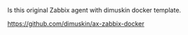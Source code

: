 Is this original Zabbix agent with dimuskin docker template.

https://github.com/dimuskin/ax-zabbix-docker
